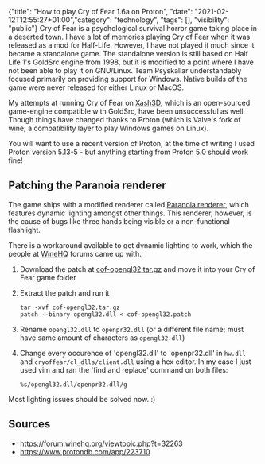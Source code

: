 {"title": "How to play Cry of Fear 1.6a on Proton", "date": "2021-02-12T12:55:27+01:00","category": "technology", "tags": [], "visibility": "public"}
Cry of Fear is a psychological survival horror game taking place in a
deserted town. I have a lot of memories playing Cry of Fear when it was
released as a mod for Half-Life. However, I have not played it much
since it became a standalone game. The standalone version is still based
on Half Life 1's GoldSrc engine from 1998, but it is modified to a point
where I have not been able to play it on GNU/Linux. Team Psyskallar
understandably focused primarily on providing support for Windows.
Native builds of the game were never released for either Linux or MacOS.

My attempts at running Cry of Fear on
[Xash3D](https://github.com/FWGS/xash3d-fwgs), which is an open-sourced
game-engine compatible with GoldSrc, have been unsuccessful as well.
Though things have changed thanks to Proton (which is Valve's fork of
wine; a compatibility layer to play Windows games on Linux).

You will want to use a recent version of Proton, at the time of writing I used
Proton version 5.13-5 - but anything starting from Proton 5.0 should
work fine!

## Patching the Paranoia renderer

The game ships with a modified renderer called [Paranoia
renderer](https://www.moddb.com/mods/paranoia/downloads/paranoia-toolkit),
which features dynamic lighting amongst other things. This renderer,
however, is the cause of bugs like three hands being visible or a
non-functional flashlight.

There is a workaround available to get dynamic lighting to work, which
the people at [WineHQ](https://forum.winehq.org/viewtopic.php?t=32263)
forums came up with.

1.  Download the patch at
    [cof-opengl32.tar.gz](https://forum.winehq.org/download/file.php?id=1537)
    and move it into your Cry of Fear game folder
2.  Extract the patch and run it
	```
	tar -xvf cof-opengl32.tar.gz
	patch --binary opengl32.dll < cof-opengl32.patch
	```
3.  Rename `opengl32.dll` to `openpr32.dll` (or a different file name;
    must have same amount of characters as `opengl32.dll`)
4.  Change every occurence of 'opengl32.dll' to 'openpr32.dll' in
    `hw.dll` and `cryoffear/cl_dlls/client.dll` using a hex editor. In my case I just used vim and ran the 'find and replace' command on both files:
	
	`%s/opengl32.dll/openpr32.dll/g`

Most lighting issues should be solved now. :)

## Sources

  - <https://forum.winehq.org/viewtopic.php?t=32263>
  - <https://www.protondb.com/app/223710>
